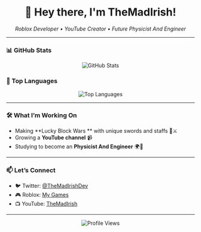 <h1 align="center">👋 Hey there, I'm TheMadIrish!</h1>

<p align="center">
  <em>Roblox Developer • YouTube Creator • Future Physicist And Engineer</em>
</p>

---

### 📊 GitHub Stats

<p align="center">
  <img alt="GitHub Stats" src="https://github-readme-stats.vercel.app/api?username=TheMadIrish&show_icons=true&theme=tokyonight&hide_border=true&hide_title=true" />
</p>

### 🧠 Top Languages

<p align="center">
  <img alt="Top Languages" src="https://github-readme-stats.vercel.app/api/top-langs/?username=TheMadIrish&layout=compact&theme=tokyonight&hide_border=true" />
</p>

---

### 🛠️ What I’m Working On

- Making **Lucky Block Wars ** with unique swords and staffs 🔮⚔️  
- Growing a **YouTube channel** 📹  
- Studying to become an **Physicist And Engineer** 🌍🧪

---

### 📫 Let’s Connect

- 🐦 Twitter: [@TheMadIrishDev](https://x.com/TheMadIrishDev)  
- 🎮 Roblox: [My Games](https://www.roblox.com/users/502066825/profile)  
- 📺 YouTube: [TheMadIrish](https://www.youtube.com/@TheMadIrishDev)

---

<p align="center">
  <img src="https://komarev.com/ghpvc/?username=TheMadIrish&style=flat-square&color=blue" alt="Profile Views" />
</p>
